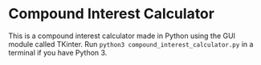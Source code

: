 # Compound Interest Calculator
This is a compound interest calculator made in Python using the GUI module called TKinter. Run `python3 compound_interest_calculator.py` in a terminal if you have Python 3.
